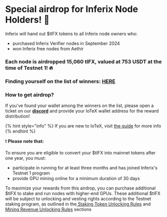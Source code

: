 # Special airdrop for Inferix Node Holders! 🎉

Inferix will hand out $tIFX tokens to all Inferix node owners who:

* purchased Inferix Verifier nodes in September 2024
* won Inferix free nodes from Aethir&#x20;

### **Each node is airdropped 15,060 tIFX, valued at 753 USDT at the time of Testnet 1!** 🔥

### Finding yourself on the list of winners: [**HERE**](https://docs.google.com/spreadsheets/d/1qRA2RiV1tdbrZIqxRfMSo33N-9GWF3p5pO6kOk-ekWY/edit?gid=0#gid=0)

### How to get airdrop?

If you’ve found your wallet among the winners on the list, please open a ticket on our [**discord**](https://discord.com/invite/NJvcWYcB9W) and provide your IoTeX wallet address for the reward distribution!

{% hint style="info" %}
If you are new to IoTeX, visit [the guide](https://docs.iotex.io/depin-infra-modules-dim/iotex-l1-depin-blockchain/wallets) for more info
{% endhint %}

❗️ **Please note that:**

To ensure you are eligible to convert your $tIFX into mainnet tokens after one year, you must:

* participate in running for at least three months and has joined Inferix's Testnet 1 program
* provide GPU mining online for a minimum duration of 30 days&#x20;

To maximize your rewards from this airdrop, you can purchase additional $tIFX to stake and run nodes with higher-end GPUs. These additional $tIFX will be subject to unlocking and vesting rights according to the Testnet staking program, as outlined in the[ Staking Token Unlocking Rules](gpu-staking.md) and [Mining Revenue Unlocking Rules](user-revenue-calculation.md) sections
